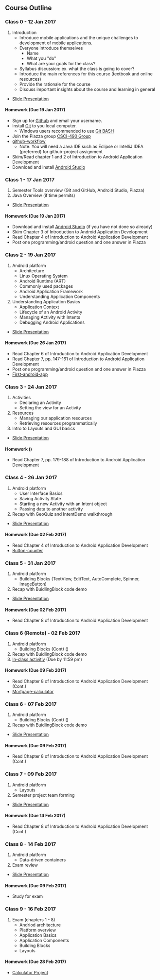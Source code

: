 ## Course Outline

### Class 0 - 12 Jan 2017

1. Introduction
    * Introduce mobile applications and the unique challenges to development of mobile applications.
    * Everyone introduce themselves
        * Name
        * What you "do"
        * What are your goals for the class?
   * Syllabus discussion: ex. what the class is going to cover?
   * Introduce the main references for this course (textbook and online resources)
   * Provide the rationale for the course
   * Discuss important insights about the course and learning in general
* [Slide Presentation](https://docs.google.com/presentation/d/1wfEjZae99QWwc0fsPF85pAxsYRbMkRInNM_bzbm2AFs/edit?usp=sharing)

#### Homework (Due 19 Jan 2017)

* Sign up for [Github](https://github.com) and email your username.
* Install [Git](https://git-scm.com/downloads) to you local computer.
   * Windows users recommended to use [Git BASH](https://git-for-windows.github.io/)
* Join the Piazza group [CSCI-490 Group](https://piazza.com/cofc/spring2017/csci490)
* [github-workflow](https://github.com/CSCI-490-MobileAppDevelopment/github-workflow)
   * Note: You will need a Java IDE such as Eclipse or IntelliJ IDEA (preferred) for github-project assignment
* Skim/Read chapter 1 and 2 of Introduction to Android Application Development
* Download and install [Android Studio](https://developer.android.com/studio/index.html)


### Class 1 - 17 Jan 2017

1. Semester Tools overview (Git and GitHub, Android Studio, Piazza)
2. Java Overview (if time permits)
* [Slide Presentation](https://docs.google.com/presentation/d/1l1u_SK0XuTVLp0j_SYmmguV-wjyqLfoU1b3N8iWL4ZQ/edit?usp=sharing)


#### Homework (Due 19 Jan 2017)

* Download and install [Android Studio](https://developer.android.com/studio/index.html) (if you have not done so already)
* Skim Chapter 3 of Introduction to Android Application Development
* Read Chapter 4 of Introduction to Android Application Development
* Post one programming/android question and one answer in Piazza

### Class 2 - 19 Jan 2017

1. Android platform
   * Architecture
   * Linux Operating System
   * Android Runtime (ART)
   * Commonly used packages
   * Android Application Framework
   * Understanding Application Components
2. Understanding Application Basics
   * Application Context
   * Lifecycle of an Android Activity
   * Managing Activity with Intents
   * Debugging Android Applications
* [Slide Presentation](https://docs.google.com/presentation/d/11kDj9pPiudASO6VdJdVdKFztA70Xh0eKN5MX1_oyCG4/edit?usp=sharing)

#### Homework (Due 26 Jan 2017)

* Read Chapter 6 of Introduction to Android Application Development
* Read Chapter 7, pp. 147-161 of Introduction to Android Application Development
* Post one programming/android question and one answer in Piazza
* [First-android-app](https://github.com/CSCI-490-MobileAppDevelopment/First-android-app-project)


### Class 3 - 24 Jan 2017

1. Activities
   * Declaring an Activity
   * Setting the view for an Activity
2. Resources
   * Managing our application resources
   * Retrieving resources programmatically
3. Intro to Layouts and GUI basics

* [Slide Presentation](https://docs.google.com/presentation/d/10bQbJAs23THwfRNS8-7SzU76b9fe725w0EjqwVs_EP4/edit?usp=sharing)


#### Homework ()

* Read Chapter 7, pp. 179-188 of Introduction to Android Application Development

### Class 4 - 26 Jan 2017

1. Android platform
   * User Interface Basics
   * Saving Activity State
   * Starting a new Activity with an Intent object
   * Passing data to another activity
2. Recap with GeoQuiz and IntentDemo walkthrough
* [Slide Presentation](https://docs.google.com/presentation/d/17GFj2wqNmTyKSQ60A8t4nwPy5hV4ZkfAUTdUumU5WT4/edit?usp=sharing)

#### Homework (Due 02 Feb 2017)

* Read Chapter 4 of Introduction to Android Application Development
* [Button-counter](https://github.com/CSCI-490-MobileAppDevelopment/Button-counter)


### Class 5 - 31 Jan 2017

1. Android platform
   * Building Blocks (TextView, EditText, AutoComplete, Spinner, ImageButton)
2. Recap with BuidlingBlock code demo
* [Slide Presentation](https://docs.google.com/presentation/d/1VS5pBZZ3qYM9QEWN8GfvMzqxiOLYMfVcFumFpHsDJow/edit?usp=sharing)

#### Homework (Due 02 Feb 2017)

* Read Chapter 8 of Introduction to Android Application Development


### Class 6 (Remote) - 02 Feb 2017

1. Android platform
   * Building Blocks (Cont) ()
2. Recap with BuidlingBlock code demo
3. [In-class activitiy](https://github.com/CSCI-490-MobileAppDevelopment/Inclass-Activity-01) (Due by 11:59 pm)


#### Homework (Due 09 Feb 2017)

* Read Chapter 8 of Introduction to Android Application Development (Cont.)
* [Mortgage-calculator](https://github.com/CSCI-490-MobileAppDevelopment/Mortgage-calculator-project)


### Class 6 - 07 Feb 2017

1. Android platform
   * Building Blocks (Cont) ()
2. Recap with BuidlingBlock code demo
* [Slide Presentation](https://docs.google.com/presentation/d/1xENKEnswTRRh8Gh1ovN9OVAHWVbtMaq2CxKPnIPJ_7c/edit?usp=sharing)


#### Homework (Due 09 Feb 2017)

* Read Chapter 8 of Introduction to Android Application Development (Cont.)


### Class 7 - 09 Feb 2017

1. Android platform
   * Layouts
2. Semester project team forming
* [Slide Presentation](https://docs.google.com/presentation/d/19pORluXY3XwvZDRpf-cYsdRnek9QOARArprpQ-z0yE4/edit?usp=sharing)


#### Homework (Due 14 Feb 2017)

* Read Chapter 8 of Introduction to Android Application Development (Cont.)


### Class 8 - 14 Feb 2017

1. Android platform
   * Data-driven containers
2. Exam review
* [Slide Presentation](https://drive.google.com/open?id=1HIwHiPTUqZPeGy97BCaCeK7ocAYReQKKd_qPFquYlts)


#### Homework (Due 09 Feb 2017)

* Study for exam


### Class 9 - 16 Feb 2017

1. Exam (chapters 1 - 8)
   * Andriod architecture
   * Platform overview
   * Application Basics
   * Application Components
   * Building Blocks
   * Layouts


#### Homework (Due 28 Feb 2017)

* [Calculator Project](https://github.com/CSCI-490-MobileAppDevelopment/Calculator-project)


